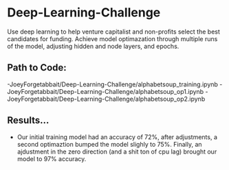 # Deep-Learning-Challenge
Use deep learning to help venture capitalist and non-profits select the best candidates for funding. Achieve model optimazation through multiple runs of the model, adjusting hidden and node layers, and epochs. 

## Path to Code:
 -JoeyForgetabbait/Deep-Learning-Challenge/alphabetsoup_training.ipynb
 -JoeyForgetabbait/Deep-Learning-Challenge/alphabetsoup_op1.ipynb
 -JoeyForgetabbait/Deep-Learning-Challenge/alphabetsoup_op2.ipynb

## Results...
- Our initial training model had an accuracy of 72%, after adjustments, a second optimaztion bumped the model slighly to 75%. Finally, an ajdustment in the zero direction (and a shit ton of cpu lag) brought our model to 97% accuracy. 
